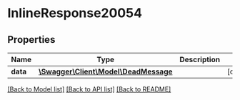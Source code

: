# InlineResponse20054

## Properties
Name | Type | Description | Notes
------------ | ------------- | ------------- | -------------
**data** | [**\Swagger\Client\Model\DeadMessage**](DeadMessage.md) |  | [optional] 

[[Back to Model list]](../../README.md#documentation-for-models) [[Back to API list]](../../README.md#documentation-for-api-endpoints) [[Back to README]](../../README.md)

